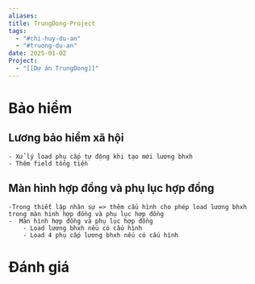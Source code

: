 ```yaml
---
aliases: 
title: TrungDong-Project
tags:
  - "#chi-huy-du-an"
  - "#truong-du-an"
date: 2025-01-02
Project:
  - "[[Dự án TrungDong]]"
---
```

# Bảo hiểm
## Lương bảo hiểm xã hội
	- Xử lý load phụ cấp tự động khi tạo mới lương bhxh
	- Thêm field tổng tiền
## Màn hình hợp đồng và phụ lục hợp đồng
	-Trong thiết lập nhân sự => thêm cấu hình cho phép load lương bhxh trong màn hinh hợp đồng và phụ lục hợp đồng
	-  Màn hình hợp đồng và phụ lục hợp đồng
		- Load lương bhxh nếu có cấu hình
		- Load 4 phụ cấp lương bhxh nếu có cấu hình

# Đánh giá
